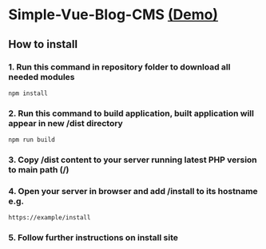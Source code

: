 # Simple-Vue-Blog-CMS [(Demo)](https://51.178.49.197/)
## How to install

### 1. Run this command in repository folder to download all needed modules
```
npm install
```

### 2. Run this command to build application, built application will appear in new /dist directory
```
npm run build
```

### 3. Copy /dist content to your server running latest PHP version to main path (/)

### 4. Open your server in browser and add /install to its hostname e.g.
```
https://example/install
```

### 5. Follow further instructions on install site

